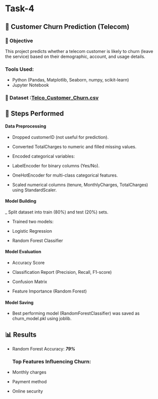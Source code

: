 # Task-4
## 📌 Customer Churn Prediction (Telecom)

### 🎯 Objective

This project predicts whether a telecom customer is likely to churn (leave the service) based on their demographic, account, and usage details.
### Tools Used: 
- Python (Pandas, Matplotlib, Seaborn, numpy, scikit-learn)
- Jupyter Notebook
### 📂 Dataset :[Telco_Customer_Churn.csv](https://github.com/user-attachments/files/22206998/Telco_Customer_Churn.csv)

## 🔎 Steps Performed

#### Data Preprocessing

- Dropped customerID (not useful for prediction).

- Converted TotalCharges to numeric and filled missing values.

- Encoded categorical variables:

- LabelEncoder for binary columns (Yes/No).

- OneHotEncoder for multi-class categorical features.

- Scaled numerical columns (tenure, MonthlyCharges, TotalCharges) using StandardScaler.

#### Model Building

_ Split dataset into train (80%) and test (20%) sets.

- Trained two models:

- Logistic Regression

- Random Forest Classifier

#### Model Evaluation

- Accuracy Score
  
- Classification Report (Precision, Recall, F1-score)

- Confusion Matrix

- Feature Importance (Random Forest)

#### Model Saving

- Best performing model (RandomForestClassifier) was saved as churn_model.pkl using joblib.


## 📊 Results

- Random Forest Accuracy: ***79%***

  ### Top Features Influencing Churn:

- Monthly charges

- Payment method

- Online security

